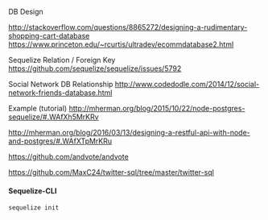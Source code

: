 DB Design

http://stackoverflow.com/questions/8865272/designing-a-rudimentary-shopping-cart-database
https://www.princeton.edu/~rcurtis/ultradev/ecommdatabase2.html

Sequelize Relation / Foreign Key
https://github.com/sequelize/sequelize/issues/5792

Social Network DB Relationship
http://www.codedodle.com/2014/12/social-network-friends-database.html

Example (tutorial)
http://mherman.org/blog/2015/10/22/node-postgres-sequelize/#.WAfXh5MrKRv

http://mherman.org/blog/2016/03/13/designing-a-restful-api-with-node-and-postgres/#.WAfXTpMrKRu

https://github.com/andvote/andvote

https://github.com/MaxC24/twitter-sql/tree/master/twitter-sql


#### Sequelize-CLI
```
sequelize init
```


